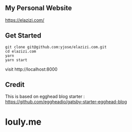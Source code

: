 ## My Personal Website

https://elazizi.com/

## Get Started

```
git clone git@github.com:yjose/elazizi.com.git
cd elazizi.com
yarn
yarn start

```

visit http://localhost:8000

## Credit

This is based on egghead blog starter : https://github.com/eggheadio/gatsby-starter-egghead-blog
# louly.me
